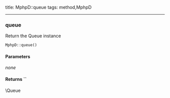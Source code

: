 title: MphpD::queue
tags: method,MphpD

---

<div class="method">
<h3 class="method-name">queue</h3>
<p>Return the Queue instance</p>

```php
MphpD::queue()
```

#### Parameters

*none*


#### Returns ``

\Queue


</div>